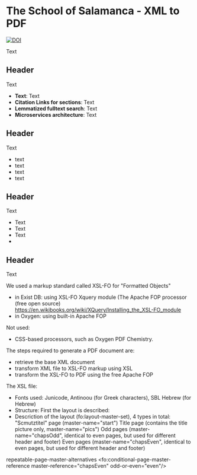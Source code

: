 # The School of Salamanca - XML to PDF

[![DOI](https://zenodo.org/badge/DOI/10.5281/zenodo.1186521.svg)](https://doi.org/10.5281/zenodo.1186521)

Text

## Header

Text

* **Text**: Text 
* **Citation Links for sections**: Text
* **Lemmatized fulltext search**: Text
* **Microservices architecture**: Text

## Header

Text

* text
* text
* text
* text

## Header

Text

* Text
* Text
* Text
* 
## Header

Text

We used a markup standard called XSL-FO for "Formatted Objects" 

- in Exist DB: using XSL-FO Xquery module  (The Apache FOP processor (free open source) https://en.wikibooks.org/wiki/XQuery/Installing_the_XSL-FO_module
- in Oxygen: using built-in Apache FOP

Not used: 

- CSS-based processors, such as Oxygen PDF Chemistry. 


The steps required to generate a PDF document are:

-    retrieve the base XML document
-    transform XML file to XSL-FO markup using XSL
-    transform the XSL-FO to PDF using the free Apache FOP 


The XSL file: 

- Fonts used: Junicode, Antinoou (for Greek characters), SBL Hebrew (for Hebrew)
- Structure: 
	First the layout is described: 
- Descriction of the layout (fo:layout-master-set), 4 types in total: 
	"Scmutztitel" page  (master-name="start")
	Title page (contains the title picture only, master-name="pics")
	Odd pages (master-name="chapsOdd", identical to even pages, but used for different header and footer) 
	Even pages (master-name="chapsEven", identical to even pages, but used for different header and footer)

repeatable-page-master-alternatives
                        <fo:conditional-page-master-reference master-reference="chapsEven" odd-or-even="even"/>
